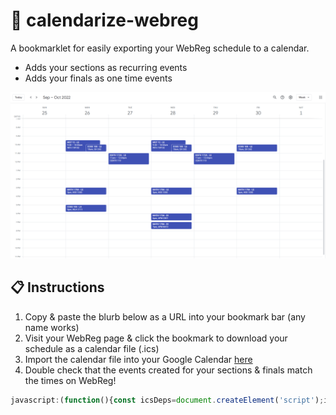 # 📆 calendarize-webreg

A bookmarklet for easily exporting your WebReg schedule to a calendar.  
- Adds your sections as recurring events
- Adds your finals as one time events

![Command line screenshot](assets/screenshot-v1.png)

## 📋 Instructions
1. Copy & paste the blurb below as a URL into your bookmark bar (any name works)
2. Visit your WebReg page & click the bookmark to download your schedule as a calendar file (.ics)
3. Import the calendar file into your Google Calendar [here](https://calendar.google.com/calendar/u/0/r/settings/export)
4. Double check that the events created for your sections & finals match the times on WebReg!
```js
javascript:(function(){const icsDeps=document.createElement('script');icsDeps.src='https://adoryvo.github.io/calendarize-webreg/ics.deps.min.js';document.body.appendChild(icsDeps);const calendarize=document.createElement('script');calendarize.src='https://adoryvo.github.io/calendarize-webreg/calendarize.js';document.body.appendChild(calendarize);})()
```
